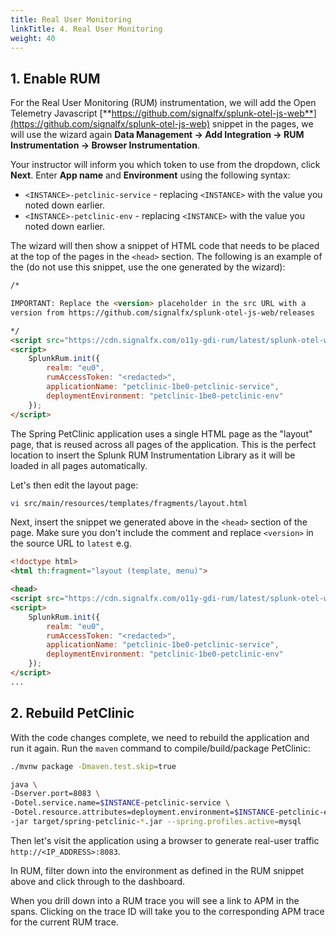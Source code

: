 ```yaml
---
title: Real User Monitoring
linkTitle: 4. Real User Monitoring
weight: 40
---
```


## 1. Enable RUM

For the Real User Monitoring (RUM) instrumentation, we will add the Open Telemetry Javascript [**https://github.com/signalfx/splunk-otel-js-web**](https://github.com/signalfx/splunk-otel-js-web) snippet in the pages, we will use the wizard again **Data Management → Add Integration → RUM Instrumentation → Browser Instrumentation**.

Your instructor will inform you which token to use from the dropdown, click **Next**. Enter **App name** and **Environment** using the following syntax:

- `<INSTANCE>-petclinic-service` - replacing `<INSTANCE>` with the value you noted down earlier.
- `<INSTANCE>-petclinic-env` - replacing `<INSTANCE>` with the value you noted down earlier.

The wizard will then show a snippet of HTML code that needs to be placed at the top of the pages in the `<head>` section. The following is an example of the  (do not use this snippet, use the one generated by the wizard):

``` html
/*

IMPORTANT: Replace the <version> placeholder in the src URL with a
version from https://github.com/signalfx/splunk-otel-js-web/releases

*/
<script src="https://cdn.signalfx.com/o11y-gdi-rum/latest/splunk-otel-web.js" crossorigin="anonymous"></script>
<script>
    SplunkRum.init({
        realm: "eu0",
        rumAccessToken: "<redacted>",
        applicationName: "petclinic-1be0-petclinic-service",
        deploymentEnvironment: "petclinic-1be0-petclinic-env"
    });
</script>
```

The Spring PetClinic application uses a single HTML page as the "layout" page, that is reused across all pages of the application. This is the perfect location to insert the Splunk RUM Instrumentation Library as it will be loaded in all pages automatically.

Let's then edit the layout page:

```bash
vi src/main/resources/templates/fragments/layout.html
```

Next, insert the snippet we generated above in the `<head>` section of the page. Make sure you don't include the comment and replace `<version>` in the source URL to `latest` e.g.

```html
<!doctype html>
<html th:fragment="layout (template, menu)">

<head>
<script src="https://cdn.signalfx.com/o11y-gdi-rum/latest/splunk-otel-web.js" crossorigin="anonymous"></script>
<script>
    SplunkRum.init({
        realm: "eu0",
        rumAccessToken: "<redacted>",
        applicationName: "petclinic-1be0-petclinic-service",
        deploymentEnvironment: "petclinic-1be0-petclinic-env"
    });
</script>
...
```

## 2. Rebuild PetClinic

With the code changes complete, we need to rebuild the application and run it again. Run the `maven` command to compile/build/package PetClinic:

```bash
./mvnw package -Dmaven.test.skip=true
```

```bash
java \
-Dserver.port=8083 \
-Dotel.service.name=$INSTANCE-petclinic-service \
-Dotel.resource.attributes=deployment.environment=$INSTANCE-petclinic-env,version=0.314 \
-jar target/spring-petclinic-*.jar --spring.profiles.active=mysql
```

Then let's visit the application using a browser to generate real-user traffic `http://<IP_ADDRESS>:8083`.

In RUM, filter down into the environment as defined in the RUM snippet above and click through to the dashboard.

When you drill down into a RUM trace you will see a link to APM in the spans. Clicking on the trace ID will take you to the corresponding APM trace for the current RUM trace.
